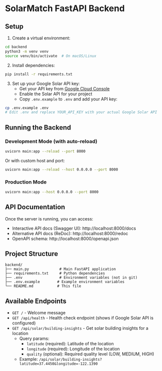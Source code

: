 # SolarMatch FastAPI Backend

## Setup

1. Create a virtual environment:
```bash
cd backend
python3 -m venv venv
source venv/bin/activate  # On macOS/Linux
```

2. Install dependencies:
```bash
pip install -r requirements.txt
```

3. Set up your Google Solar API key:
   - Get your API key from [Google Cloud Console](https://console.cloud.google.com/)
   - Enable the Solar API for your project
   - Copy `.env.example` to `.env` and add your API key:
```bash
cp .env.example .env
# Edit .env and replace YOUR_API_KEY with your actual Google Solar API key
```

## Running the Backend

### Development Mode (with auto-reload)
```bash
uvicorn main:app --reload --port 8000
```

Or with custom host and port:
```bash
uvicorn main:app --reload --host 0.0.0.0 --port 8000
```

### Production Mode
```bash
uvicorn main:app --host 0.0.0.0 --port 8000
```

## API Documentation

Once the server is running, you can access:
- Interactive API docs (Swagger UI): http://localhost:8000/docs
- Alternative API docs (ReDoc): http://localhost:8000/redoc
- OpenAPI schema: http://localhost:8000/openapi.json

## Project Structure

```
backend/
├── main.py              # Main FastAPI application
├── requirements.txt     # Python dependencies
├── .env                 # Environment variables (not in git)
├── .env.example        # Example environment variables
└── README.md           # This file
```

## Available Endpoints

- `GET /` - Welcome message
- `GET /api/health` - Health check endpoint (shows if Google Solar API is configured)
- `GET /api/solar/building-insights` - Get solar building insights for a location
  - Query params:
    - `latitude` (required): Latitude of the location
    - `longitude` (required): Longitude of the location
    - `quality` (optional): Required quality level (LOW, MEDIUM, HIGH)
  - Example: `/api/solar/building-insights?latitude=37.4450&longitude=-122.1390`
